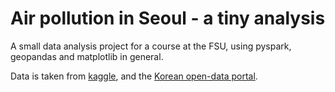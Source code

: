 # Air pollution in Seoul - a tiny analysis
A small data analysis project for a course at the FSU, using pyspark, geopandas and matplotlib in general.

Data is taken from [kaggle](https://www.kaggle.com/bappekim/air-pollution-in-seoul), and the [Korean open-data portal](https://www.data.go.kr/en/data/15036892/fileData.do).
